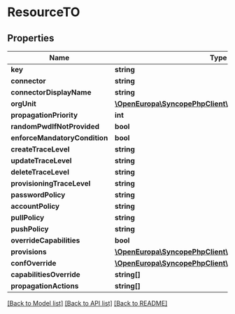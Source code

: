 # ResourceTO

## Properties
Name | Type | Description | Notes
------------ | ------------- | ------------- | -------------
**key** | **string** |  | [optional] 
**connector** | **string** |  | [optional] 
**connectorDisplayName** | **string** |  | [optional] 
**orgUnit** | [**\OpenEuropa\SyncopePhpClient\Model\OrgUnitTO**](OrgUnitTO.md) |  | [optional] 
**propagationPriority** | **int** |  | [optional] 
**randomPwdIfNotProvided** | **bool** |  | [optional] 
**enforceMandatoryCondition** | **bool** |  | [optional] 
**createTraceLevel** | **string** |  | [optional] 
**updateTraceLevel** | **string** |  | [optional] 
**deleteTraceLevel** | **string** |  | [optional] 
**provisioningTraceLevel** | **string** |  | [optional] 
**passwordPolicy** | **string** |  | [optional] 
**accountPolicy** | **string** |  | [optional] 
**pullPolicy** | **string** |  | [optional] 
**pushPolicy** | **string** |  | [optional] 
**overrideCapabilities** | **bool** |  | [optional] 
**provisions** | [**\OpenEuropa\SyncopePhpClient\Model\ProvisionTO[]**](ProvisionTO.md) |  | [optional] 
**confOverride** | [**\OpenEuropa\SyncopePhpClient\Model\ConnConfProperty[]**](ConnConfProperty.md) |  | [optional] 
**capabilitiesOverride** | **string[]** |  | [optional] 
**propagationActions** | **string[]** |  | [optional] 

[[Back to Model list]](../README.md#documentation-for-models) [[Back to API list]](../README.md#documentation-for-api-endpoints) [[Back to README]](../README.md)


